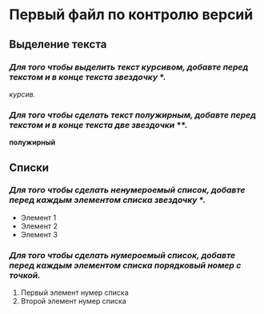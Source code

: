 # Первый файл по контролю версий

## Выделение текста

### *Для того чтобы выделить текст курсивом, добавте перед текстом и в конце текста звездочку* *.

*курсив.*

### *Для того чтобы сделать текст полужирным, добавте перед текстом и в конце текста две звездочки* **.

**полужирный**

## Списки

### *Для того чтобы сделать ненумероемый список, добавте перед каждым элементом списка звездочку* *.

* Элемент 1
* Элемент 2
* Элемент 3

### *Для того чтобы сделать нумероемый список, добавте перед каждым элементом списка порядковый номер с точкой.*

1. Первый элемент нумер списка
2. Второй элемент нумер списка